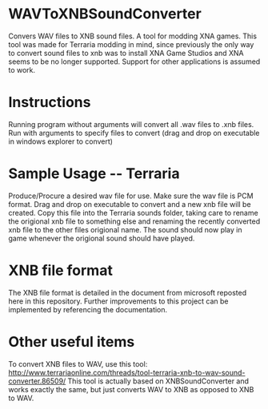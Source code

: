 # WAVToXNBSoundConverter
Convers WAV files to XNB sound files. A tool for modding XNA games. This tool was made for Terraria modding in mind, since previously the only way to convert sound files to xnb was to install XNA Game Studios and XNA seems to be no longer supported. Support for other applications is assumed to work.

# Instructions
Running program without arguments will convert all .wav files to .xnb files. Run with arguments to specify files to convert (drag and drop on executable in windows explorer to convert)

# Sample Usage -- Terraria
Produce/Procure a desired wav file for use. Make sure the wav file is PCM format. Drag and drop on executable to convert and a new xnb file will be created. Copy this file into the Terraria sounds folder, taking care to rename the origional xnb file to something else and renaming the recently converted xnb file to the other files origional name. The sound should now play in game whenever the origional sound should have played.

# XNB file format
The XNB file format is detailed in the document from microsoft reposted here in this repository. Further improvements to this project can be implemented by referencing the documentation.

# Other useful items
To convert XNB files to WAV, use this tool: http://www.terrariaonline.com/threads/tool-terraria-xnb-to-wav-sound-converter.86509/
This tool is actually based on XNBSoundConverter and works exactly the same, but just converts WAV to XNB as opposed to XNB to WAV.
